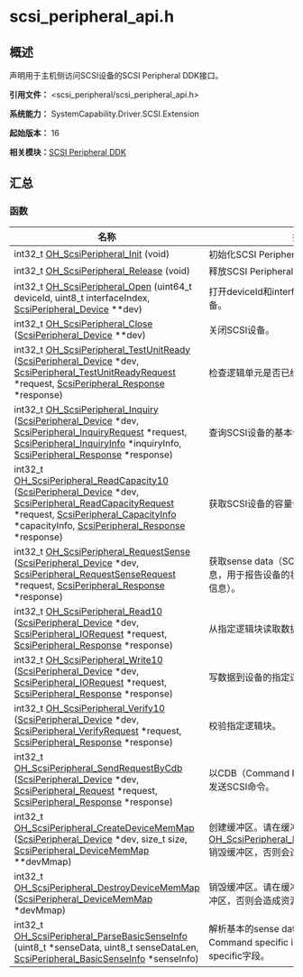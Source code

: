 # scsi_peripheral_api.h


## 概述

声明用于主机侧访问SCSI设备的SCSI Peripheral DDK接口。

**引用文件：** &lt;scsi_peripheral/scsi_peripheral_api.h&gt;

**系统能力：** SystemCapability.Driver.SCSI.Extension

**起始版本：** 16

**相关模块：**[SCSI Peripheral DDK](_s_c_s_i.md)


## 汇总


### 函数

| 名称 | 描述 | 
| -------- | -------- |
| int32_t [OH_ScsiPeripheral_Init](_s_c_s_i.md#oh_scsiperipheral_init) (void) | 初始化SCSI Peripheral DDK。 | 
| int32_t [OH_ScsiPeripheral_Release](_s_c_s_i.md#oh_scsiperipheral_release) (void) | 释放SCSI Peripheral DDK。 | 
| int32_t [OH_ScsiPeripheral_Open](_s_c_s_i.md#oh_scsiperipheral_open) (uint64_t deviceId, uint8_t interfaceIndex, [ScsiPeripheral_Device](_s_c_s_i.md#scsiperipheral_device) \*\*dev) | 打开deviceId和interfaceIndex指定的SCSI设备。 | 
| int32_t [OH_ScsiPeripheral_Close](_s_c_s_i.md#oh_scsiperipheral_close) ([ScsiPeripheral_Device](_s_c_s_i.md#scsiperipheral_device) \*\*dev) | 关闭SCSI设备。 | 
| int32_t [OH_ScsiPeripheral_TestUnitReady](_s_c_s_i.md#oh_scsiperipheral_testunitready) ([ScsiPeripheral_Device](_s_c_s_i.md#scsiperipheral_device) \*dev, [ScsiPeripheral_TestUnitReadyRequest](_scsi_peripheral___test_unit_ready_request.md) \*request, [ScsiPeripheral_Response](_scsi_peripheral___response.md) \*response) | 检查逻辑单元是否已经准备好。 | 
| int32_t [OH_ScsiPeripheral_Inquiry](_s_c_s_i.md#oh_scsiperipheral_inquiry) ([ScsiPeripheral_Device](_s_c_s_i.md#scsiperipheral_device) \*dev, [ScsiPeripheral_InquiryRequest](_scsi_peripheral___inquiry_request.md) \*request, [ScsiPeripheral_InquiryInfo](_scsi_peripheral___inquiry_info.md) \*inquiryInfo, [ScsiPeripheral_Response](_scsi_peripheral___response.md) \*response) | 查询SCSI设备的基本信息。 | 
| int32_t [OH_ScsiPeripheral_ReadCapacity10](_s_c_s_i.md#oh_scsiperipheral_readcapacity10) ([ScsiPeripheral_Device](_s_c_s_i.md#scsiperipheral_device) \*dev, [ScsiPeripheral_ReadCapacityRequest](_scsi_peripheral___read_capacity_request.md) \*request, [ScsiPeripheral_CapacityInfo](_scsi_peripheral___capacity_info.md) \*capacityInfo, [ScsiPeripheral_Response](_scsi_peripheral___response.md) \*response) | 获取SCSI设备的容量信息。 | 
| int32_t [OH_ScsiPeripheral_RequestSense](_s_c_s_i.md#oh_scsiperipheral_requestsense) ([ScsiPeripheral_Device](_s_c_s_i.md#scsiperipheral_device) \*dev, [ScsiPeripheral_RequestSenseRequest](_scsi_peripheral___request_sense_request.md) \*request, [ScsiPeripheral_Response](_scsi_peripheral___response.md) \*response) | 获取sense data（SCSI设备返回给主机的信息，用于报告设备的状态、错误信息以及诊断信息）。 | 
| int32_t [OH_ScsiPeripheral_Read10](_s_c_s_i.md#oh_scsiperipheral_read10) ([ScsiPeripheral_Device](_s_c_s_i.md#scsiperipheral_device) \*dev, [ScsiPeripheral_IORequest](_scsi_peripheral___i_o_request.md) \*request, [ScsiPeripheral_Response](_scsi_peripheral___response.md) \*response) | 从指定逻辑块读取数据。 | 
| int32_t [OH_ScsiPeripheral_Write10](_s_c_s_i.md#oh_scsiperipheral_write10) ([ScsiPeripheral_Device](_s_c_s_i.md#scsiperipheral_device) \*dev, [ScsiPeripheral_IORequest](_scsi_peripheral___i_o_request.md) \*request, [ScsiPeripheral_Response](_scsi_peripheral___response.md) \*response) | 写数据到设备的指定逻辑块。 | 
| int32_t [OH_ScsiPeripheral_Verify10](_s_c_s_i.md#oh_scsiperipheral_verify10) ([ScsiPeripheral_Device](_s_c_s_i.md#scsiperipheral_device) \*dev, [ScsiPeripheral_VerifyRequest](_scsi_peripheral___verify_request.md) \*request, [ScsiPeripheral_Response](_scsi_peripheral___response.md) \*response) | 校验指定逻辑块。 | 
| int32_t [OH_ScsiPeripheral_SendRequestByCdb](_s_c_s_i.md#oh_scsiperipheral_sendrequestbycdb) ([ScsiPeripheral_Device](_s_c_s_i.md#scsiperipheral_device) \*dev, [ScsiPeripheral_Request](_scsi_peripheral___request.md) \*request, [ScsiPeripheral_Response](_scsi_peripheral___response.md) \*response) | 以CDB（Command Descriptor Block）方式发送SCSI命令。 | 
| int32_t [OH_ScsiPeripheral_CreateDeviceMemMap](_s_c_s_i.md#oh_scsiperipheral_createdevicememmap) ([ScsiPeripheral_Device](_s_c_s_i.md#scsiperipheral_device) \*dev, size_t size, [ScsiPeripheral_DeviceMemMap](_scsi_peripheral___device_mem_map.md) \*\*devMmap) | 创建缓冲区。请在缓冲区使用完后，调用[OH_ScsiPeripheral_DestroyDeviceMemMap](_s_c_s_i.md#oh_scsiperipheral_destroydevicememmap)销毁缓冲区，否则会造成资源泄露。 | 
| int32_t [OH_ScsiPeripheral_DestroyDeviceMemMap](_s_c_s_i.md#oh_scsiperipheral_destroydevicememmap) ([ScsiPeripheral_DeviceMemMap](_scsi_peripheral___device_mem_map.md) \*devMmap) | 销毁缓冲区。请在缓冲区使用完后及时销毁缓冲区，否则会造成资源泄露。 | 
| int32_t [OH_ScsiPeripheral_ParseBasicSenseInfo](_s_c_s_i.md#oh_scsiperipheral_parsebasicsenseinfo) (uint8_t \*senseData, uint8_t senseDataLen, [ScsiPeripheral_BasicSenseInfo](_scsi_peripheral___basic_sense_info.md) \*senseInfo) | 解析基本的sense data，包括Information、Command specific information、Sense key specific字段。 | 
